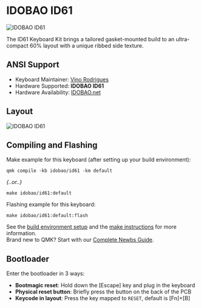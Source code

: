 # IDOBAO ID61

![IDOBAO ID61](https://i.imgur.com/Lu6SOyOh.png)

The ID61 Keyboard Kit brings a tailored gasket-mounted build to an ultra-compact 60% layout with a unique ribbed side texture.

## ANSI Support

* Keyboard Maintainer: [Vino Rodrigues](https://github.com/vinorodrigues)
* Hardware Supported: **IDOBAO ID61**
* Hardware Availability: [IDOBAO.net](https://idobao.net/search?type=product&q=id61*)

## Layout

![IDOBAO ID61](https://idobao.github.io/kle/idobao-id61.png)

## Compiling and Flashing

Make example for this keyboard (after setting up your build environment):

    qmk compile -kb idobao/id61 -km default

*{..or..}*

    make idobao/id61:default

Flashing example for this keyboard:

    make idobao/id61:default:flash

See the [build environment setup](https://docs.qmk.fm/#/getting_started_build_tools) and the [make instructions](https://docs.qmk.fm/#/getting_started_make_guide) for more information. <br>
Brand new to QMK? Start with our [Complete Newbs Guide](https://docs.qmk.fm/#/newbs).

## Bootloader

Enter the bootloader in 3 ways:

* **Bootmagic reset**: Hold down the [Escape] key and plug in the keyboard
* **Physical reset button**: Briefly press the button on the back of the PCB
* **Keycode in layout**: Press the key mapped to `RESET`, default is [Fn]+[B]
